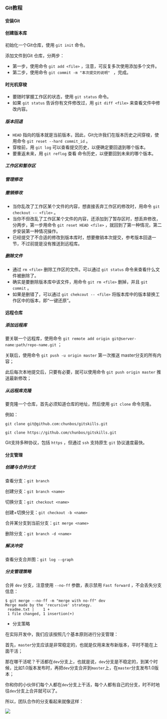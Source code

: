 ### Git教程

#### 安装Git

#### 创建版本库

初始化一个Git仓库，使用 `git init` 命令。

添加文件到Git 仓库，分两步：

- 第一步，使用命令 `git add <file>` ，注意，可反复多次使用添加多个文件。
- 第二步，使用命令 `git commit -m "本次提交的说明" ` ，完成。

#### 时光机穿梭

- 要随时掌握工作区的状态，使用 `git status` 命令。
- 如果 `git status` 告诉你有文件修改过，用 `git diff <file>` 来查看文件中修改内容。

##### 版本回退

- `HEAD` 指向的版本就是当前版本，因此，Git允许我们在版本历史之间穿梭，使用命令 `git reset --hard commit_id` 。
- 穿梭前，用 `git log` 可以查看提交历史，以便确定要回退到哪个版本。
- 要重返未来，用 `git reflog` 查看 命令历史，以便要回到未来的哪个版本。

##### 工作区和暂存区

##### 管理修改

##### 撤销修改

- 当你乱改了工作区某个文件的内容，想直接丢弃工作区的修改时，用命令 `git checkout -- <file>` 。
- 当你不但改乱了工作区某个文件的内容，还添加到了暂存区时，想丢弃修改，分两步，第一步用命令 `git reset HEAD <file>` ，就回到了第一种情况，第二步安装第一种情况操作。
- 已经提交了不合适的修改到版本库时，想要撤销本次提交，参考版本回退一节，不过前提是没有推送到远程库。

#####  删除文件

- 通过 `rm <file>` 删除工作区的文件。可以通过 `git status` 命令来查看什么文件被删除了。
- 确实是要删除版本库中该文件，用命令 `git rm <file>` 删掉，并且 `git commit` 。
- 如果是删错了，可以通过 `git chekcout -- <file>` 将版本库中的版本替换工作区中的版本，即“一键还原”。

#### 远程仓库

##### 添加远程库

要关联一个远程库，使用命令 `git remote add origin git@server-name:path/repo-name.git` ；

关联后，使用命令 `git push -u origin master` 第一次推送 master分支的所有内容；

此后每次本地提交后，只要有必要，就可以使用命令 `git push origin master` 推送最新修改；

##### 从远程库克隆

要克隆一个仓库，首先必须知道仓库的地址，然后使用 `git clone` 命令克隆。

例如：

`git clone git@github.com:chunbos/gitskills.git`

`git clone https://github.com/chunbos/gitskills.git`

Git支持多种协议，包括 `https` ，但通过 `ssh` 支持原生 `git` 协议速度最快。

#### 分支管理

##### 创建与合并分支

查看分支：`git branch` 

创建分支：`git branch <name>` 

切换分支：`git checkout <name>` 

创建+切换分支：`git checkout -b <name>` 

合并某分支到当前分支：`git merge <name>` 

删除分支：`git branch -d <name>` 

##### 解决冲突

查看分支合并图：`git log --graph` 

##### 分支管理策略

合并 `dev` 分支，注意使用 `--no-ff` 参数，表示禁用 `Fast forward` ，不会丢失分支信息：

```
$ git merge --no-ff -m "merge with no-ff" dev
Merge made by the 'recursive' strategy.
 readme.txt |    1 +
 1 file changed, 1 insertion(+)
```

- 分支策略

在实际开发中，我们应该按照几个基本原则进行分支管理：

首先，`master`分支应该是非常稳定的，也就是仅用来发布新版本，平时不能在上面干活；

那在哪干活呢？干活都在`dev`分支上，也就是说，`dev`分支是不稳定的，到某个时候，比如1.0版本发布时，再把`dev`分支合并到`master`上，在`master`分支发布1.0版本；

你和你的小伙伴们每个人都在`dev`分支上干活，每个人都有自己的分支，时不时地往`dev`分支上合并就可以了。

所以，团队合作的分支看起来就像这样：

![](http://www.liaoxuefeng.com/files/attachments/001384909239390d355eb07d9d64305b6322aaf4edac1e3000/0)